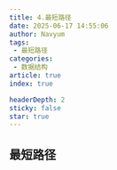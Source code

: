 ```yaml
---
title: 4.最短路径
date: 2025-06-17 14:55:06
author: Navyum
tags: 
 - 最短路径
categories: 
 - 数据结构
article: true
index: true

headerDepth: 2
sticky: false
star: true
---
```



## 最短路径
